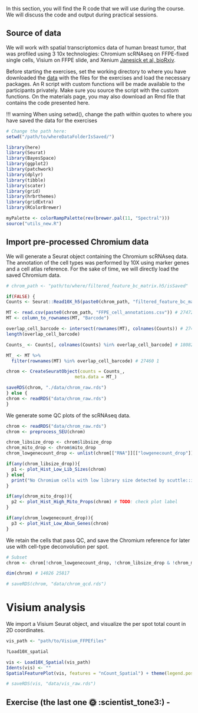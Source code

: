 
In this section, you will find the R code that we will use during the course. We will discuss the code and output during practical sessions.

## Source of data

We will work with spatial transcriptomics data of human breast tumor, that was profiled using 3 10x technologies: Chromium scRNAseq on FFPE-fixed single cells, Visium on FFPE slide, and Xenium  [Janesick et al, bioRxiv](https://www.biorxiv.org/content/10.1101/2022.10.06.510405v1). 

Before starting the exercises, set the working directory to where you have downloaded the [data](https://sib-swiss.github.io/spatial-transcriptomics/materials/) with the files for the exercises and load the necessary packages. An R script with custom functions will be made available to the participants privately. Make sure you source the script with the custom functions.
On the materials page, you may also download an Rmd file that contains the code presented here.

!!! warning
    When using setwd(), change the path within quotes to where you have saved the data for the exercises


```r
# Change the path here:
setwd("/path/to/whereDataFolderIsSaved/")

library(here)
library(Seurat)
library(BayesSpace)
library(ggplot2)
library(patchwork)
library(dplyr)
library(tibble)
library(scater)
library(grid)
library(hrbrthemes)
library(gridExtra)
library(RColorBrewer)

myPalette <- colorRampPalette(rev(brewer.pal(11, "Spectral")))
source("utils_new.R")

```

## Import pre-processed Chromium data

We will generate a Seurat object containing the Chromium scRNAseq data. The annotation of the cell types was performed by 10X using marker genes and a cell atlas reference. For the sake of time, we will directly load the saved Chromium data.

```r
# chrom_path <- "path/to/where/filtered_feature_bc_matrix.h5/isSaved"

if(FALSE) {
Counts <- Seurat::Read10X_h5(paste0(chrom_path, "filtered_feature_bc_matrix.h5")) # # 18082 30365 barcodes

MT <- read.csv(paste0(chrom_path, "FFPE_cell_annotations.csv")) # 27472 barcodes
MT <- column_to_rownames(MT, "Barcode")

overlap_cell_barcode <- intersect(rownames(MT), colnames(Counts)) # 27460
length(overlap_cell_barcode)

Counts_ <- Counts[, colnames(Counts) %in% overlap_cell_barcode] # 18082 27460

MT_ <- MT %>%
  filter(rownames(MT) %in% overlap_cell_barcode) # 27460 1

chrom <- CreateSeuratObject(counts = Counts_,
                          meta.data = MT_)

saveRDS(chrom, "./data/chrom_raw.rds")
} else {
chrom <- readRDS("data/chrom_raw.rds")
}

``` 
We generate some QC plots of the scRNAseq data.

```r
chrom <- readRDS("data/chrom_raw.rds")
chrom <- preprocess_SEU(chrom)

chrom_libsize_drop <- chrom$libsize_drop
chrom_mito_drop <- chrom$mito_drop
chrom_lowgenecount_drop <- unlist(chrom[["RNA"]][["lowgenecount_drop"]])

if(any(chrom_libsize_drop)){
  p1 <- plot_Hist_Low_Lib_Sizes(chrom)
} else{
  print("No Chromium cells with low library size detected by scuttle::isOutlier()")
}

if(any(chrom_mito_drop)){
  p2 <- plot_Hist_High_Mito_Props(chrom) # TODO: check plot label
}

if(any(chrom_lowgenecount_drop)){
  p3 <- plot_Hist_Low_Abun_Genes(chrom)
}

```
We retain the cells that pass QC, and save the Chromium reference for later use with cell-type deconvolution per spot.

```r
# Subset
chrom <- chrom[!chrom_lowgenecount_drop, !chrom_libsize_drop & !chrom_mito_drop]

dim(chrom) # 14026 25817

# saveRDS(chrom, "data/chrom_qcd.rds")
```

# Visium analysis

We import a Visium Seurat object, and visualize the per spot total count in 2D coordinates.

```r
vis_path <- "path/to/Visium_FFPEfiles"

?Load10X_spatial

vis <- Load10X_Spatial(vis_path)
Idents(vis) <- ""
SpatialFeaturePlot(vis, features = "nCount_Spatial") + theme(legend.position = "right")

# saveRDS(vis, "data/vis_raw.rds")
```





## Exercise  (the last one :sun_with_face: :scientist_tone3:) - 












